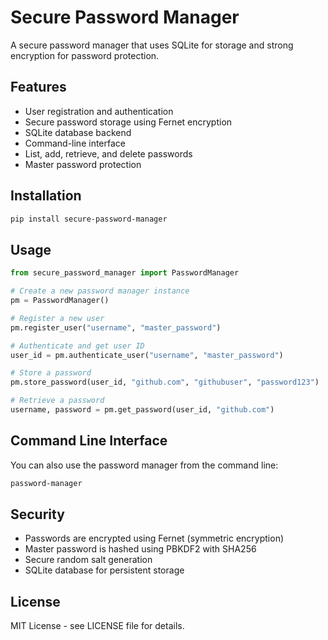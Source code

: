 # Secure Password Manager

A secure password manager that uses SQLite for storage and strong encryption for password protection.

## Features

- User registration and authentication
- Secure password storage using Fernet encryption
- SQLite database backend
- Command-line interface
- List, add, retrieve, and delete passwords
- Master password protection

## Installation

```bash
pip install secure-password-manager
```

## Usage

```python
from secure_password_manager import PasswordManager

# Create a new password manager instance
pm = PasswordManager()

# Register a new user
pm.register_user("username", "master_password")

# Authenticate and get user ID
user_id = pm.authenticate_user("username", "master_password")

# Store a password
pm.store_password(user_id, "github.com", "githubuser", "password123")

# Retrieve a password
username, password = pm.get_password(user_id, "github.com")
```

## Command Line Interface

You can also use the password manager from the command line:

```bash
password-manager
```

## Security

- Passwords are encrypted using Fernet (symmetric encryption)
- Master password is hashed using PBKDF2 with SHA256
- Secure random salt generation
- SQLite database for persistent storage

## License

MIT License - see LICENSE file for details.